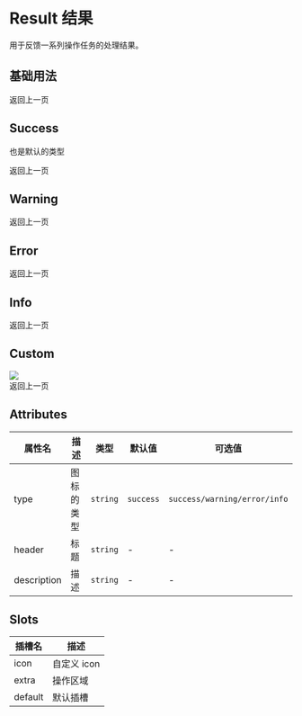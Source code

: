 # Result 结果

用于反馈一系列操作任务的处理结果。

## 基础用法

<ivy-result header="操作成功" description="Please check and modify the following information before resubmitting.">
    <div slot="extra">
        <ivy-button>返回上一页</ivy-button>
    </div>
</ivy-result>

## Success

也是默认的类型

<ivy-result type="success" header="操作成功" description="Please check and modify the following information before resubmitting.">
    <div slot="extra">
        <ivy-button>返回上一页</ivy-button>
    </div>
</ivy-result>

## Warning

<ivy-result type="warning" header="操作成功" description="Please check and modify the following information before resubmitting.">
    <div slot="extra">
        <ivy-button>返回上一页</ivy-button>
    </div>
</ivy-result>

## Error

<ivy-result type="error" header="操作成功" description="Please check and modify the following information before resubmitting.">
    <div slot="extra">
        <ivy-button>返回上一页</ivy-button>
    </div>
</ivy-result>

## Info

<ivy-result type="info" header="操作成功" description="Please check and modify the following information before resubmitting.">
    <div slot="extra">
        <ivy-button>返回上一页</ivy-button>
    </div>
</ivy-result>

## Custom

<ivy-result type="custom" header="操作成功" description="Please check and modify the following information before resubmitting.">
    <img src="/images/icon-1.svg" slot="icon" />
    <div slot="extra">
        <ivy-button>返回上一页</ivy-button>
    </div>
</ivy-result>

## Attributes

| 属性名      | 描述       | 类型     | 默认值    | 可选值                       |
| ----------- | ---------- | -------- | --------- | ---------------------------- |
| type        | 图标的类型 | `string` | `success` | `success/warning/error/info` |
| header      | 标题       | `string` | -         | -                            |
| description | 描述       | `string` | -         | -                            |

## Slots

| 插槽名  | 描述        |
| ------- | ----------- |
| icon    | 自定义 icon |
| extra   | 操作区域    |
| default | 默认插槽    |
